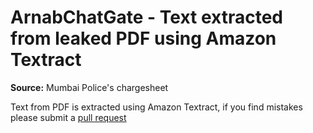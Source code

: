 # ArnabChatGate - Text extracted from leaked PDF using Amazon Textract

**Source:** Mumbai Police's chargesheet

Text from PDF is extracted using Amazon Textract, if you find mistakes please submit a [pull request](https://github.com/cvrajeesh/arnabchatgate/pulls)
